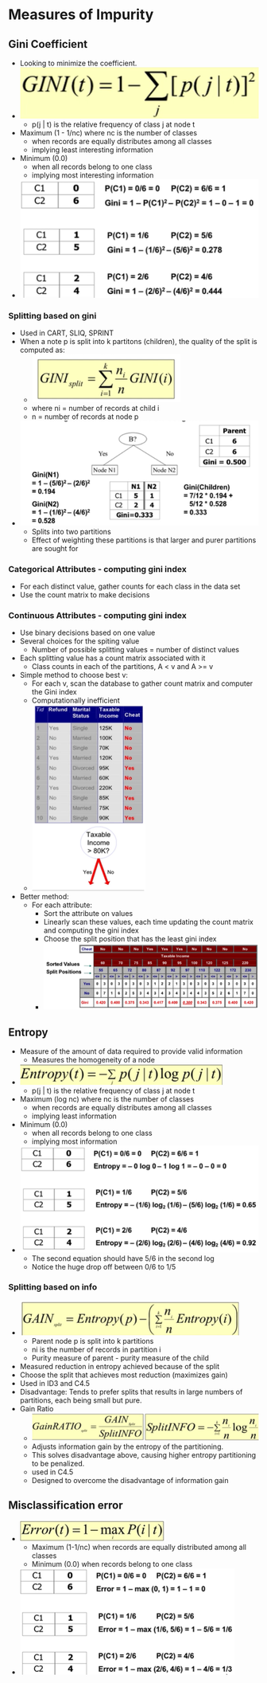 # Measures of Impurity

## Gini Coefficient

- Looking to minimize the coefficient.
- ![formula](img/3/giniform.png)
  - p(j | t) is the relative frequency of class j at node t
- Maximum (1 - 1/nc) where nc is the number of classes
  - when records are equally distributes among all classes 
  - implying least interesting information
- Minimum (0.0)
  - when all records belong to one class
  - implying most interesting information
- ![example](img/3/giniex.png)

### Splitting based on gini

- Used in CART, SLIQ, SPRINT
- When a note p is split into k partitons (children), the quality of the split is computed as:
  - ![formula](img/3/ginisplit.png)
  - where ni = number of records at child i
  - n = number of records at node p 
- ![example](img/3/ginisplitex.png)
  - Splits into two partitions
  - Effect of weighting these partitions is that larger and purer partitions are sought for

### Categorical Attributes - computing gini index

- For each distinct value, gather counts for each class in the data set
- Use the count matrix to make decisions

### Continuous Attributes - computing gini index

- Use binary decisions based on one value
- Several choices for the spiting value
  - Number of possible splitting values = number of distinct values
- Each splitting value has a count matrix associated with it
  - Class counts in each of the partitions, A < v and A >= v
- Simple method to choose best v:
  - For each v, scan the database to gather count matrix and computer the Gini index
  - Computationally inefficient
  - ![ex](img/3/contginisort1.png)
- Better method:
  - For each attribute:
    - Sort the attribute on values
    - Linearly scan these values, each time updating the count matrix and computing the gini index
    - Choose the split position that has the least gini index
    - ![ex](img/3/contginisort2.png)

## Entropy

- Measure of the amount of data required to provide valid information
  - Measures the homogeneity of a node
- ![equation](img/3/entropyequ.png)
  - p(j | t) is the relative frequency of class j at node t
- Maximum (log nc) where nc is the number of classes
  - when records are equally distributes among all classes 
  - implying least information
- Minimum (0.0)
  - when all records belong to one class
  - implying most information
- ![ex](img/3/entropyex.png)
  - The second equation should have 5/6 in the second log
  - Notice the huge drop off between 0/6 to 1/5

### Splitting based on info

- ![equation](img/3/entropygain.png)
  - Parent node p is split into k partitions
  - ni is the number of records in partition i
  - Purity measure of parent - purity measure of the child
- Measured reduction in entropy achieved because of the split
- Choose the split that achieves most reduction (maximizes gain)
- Used in ID3 and C4.5
- Disadvantage: Tends to prefer splits that results in large numbers of partitions, each being small but pure.
- Gain Ratio
  - ![equation](img/3/gainratioequ.png)
  - Adjusts information gain by the entropy of the partitioning. 
  - This solves disadvantage above, causing higher entropy partitioning to be penalized.
  - used in C4.5
  - Designed to overcome the disadvantage of information gain

## Misclassification error

- ![formula](img/3/misclassform.png)
  - Maximum (1-1/nc) when records are equally distributed among all classes
  - Minimum (0.0) when records belong to one class
- ![Example](img/3/misclassex.png)
